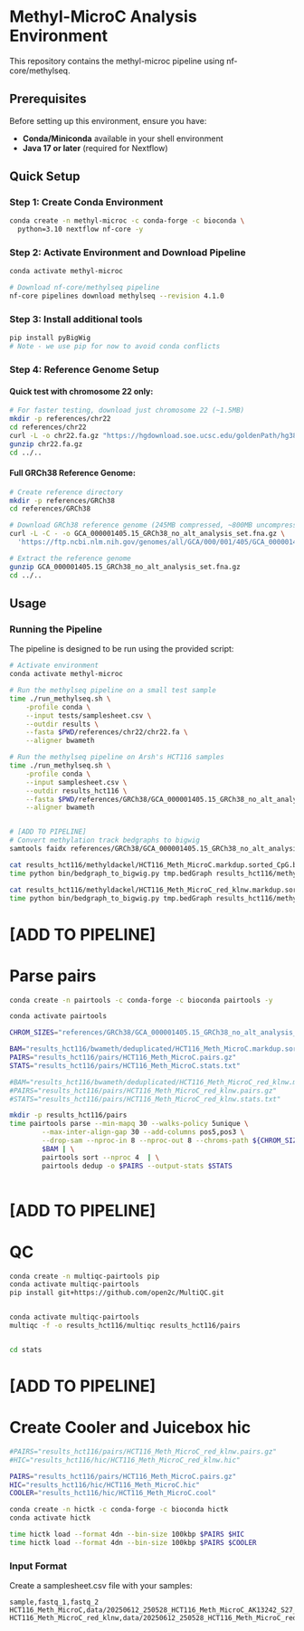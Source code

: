 # Methyl-MicroC Analysis Environment

This repository contains the methyl-microc pipeline using nf-core/methylseq.

## Prerequisites

Before setting up this environment, ensure you have:

- **Conda/Miniconda** available in your shell environment
- **Java 17 or later** (required for Nextflow)

## Quick Setup

### Step 1: Create Conda Environment

```bash
conda create -n methyl-microc -c conda-forge -c bioconda \
  python=3.10 nextflow nf-core -y
```

### Step 2: Activate Environment and Download Pipeline

```bash
conda activate methyl-microc

# Download nf-core/methylseq pipeline
nf-core pipelines download methylseq --revision 4.1.0
```

### Step 3: Install additional tools
```bash
pip install pyBigWig
# Note - we use pip for now to avoid conda conflicts
```

### Step 4: Reference Genome Setup

#### Quick test with chromosome 22 only:
```bash
# For faster testing, download just chromosome 22 (~1.5MB)
mkdir -p references/chr22
cd references/chr22
curl -L -o chr22.fa.gz "https://hgdownload.soe.ucsc.edu/goldenPath/hg38/chromosomes/chr22.fa.gz"
gunzip chr22.fa.gz
cd ../..
```

#### Full GRCh38 Reference Genome:
```bash
# Create reference directory
mkdir -p references/GRCh38
cd references/GRCh38

# Download GRCh38 reference genome (245MB compressed, ~800MB uncompressed)
curl -L -C - -o GCA_000001405.15_GRCh38_no_alt_analysis_set.fna.gz \
  'https://ftp.ncbi.nlm.nih.gov/genomes/all/GCA/000/001/405/GCA_000001405.15_GRCh38/seqs_for_alignment_pipelines.ucsc_ids/GCA_000001405.15_GRCh38_no_alt_analysis_set.fna.gz'

# Extract the reference genome
gunzip GCA_000001405.15_GRCh38_no_alt_analysis_set.fna.gz
cd ../..
```



## Usage

### Running the Pipeline

The pipeline is designed to be run using the provided script:

```bash
# Activate environment
conda activate methyl-microc

# Run the methylseq pipeline on a small test sample
time ./run_methylseq.sh \
    -profile conda \
    --input tests/samplesheet.csv \
    --outdir results \
    --fasta $PWD/references/chr22/chr22.fa \
    --aligner bwameth

# Run the methylseq pipeline on Arsh's HCT116 samples
time ./run_methylseq.sh \
    -profile conda \
    --input samplesheet.csv \
    --outdir results_hct116 \
    --fasta $PWD/references/GRCh38/GCA_000001405.15_GRCh38_no_alt_analysis_set.fna \
    --aligner bwameth    


# [ADD TO PIPELINE]
# Convert methylation track bedgraphs to bigwig 
samtools faidx references/GRCh38/GCA_000001405.15_GRCh38_no_alt_analysis_set.fna

cat results_hct116/methyldackel/HCT116_Meth_MicroC.markdup.sorted_CpG.bedGraph | grep -v KI | grep -v GL | grep -v random > tmp.bedGraph
time python bin/bedgraph_to_bigwig.py tmp.bedGraph results_hct116/methyldackel/HCT116_Meth_MicroC.markdup.sorted_CpG.bw references/GRCh38/GCA_000001405.15_GRCh38_no_alt_analysis_set.fna.fai

cat results_hct116/methyldackel/HCT116_Meth_MicroC_red_klnw.markdup.sorted_CpG.bedGraph | grep -v KI | grep -v GL | grep -v random > tmp.bedGraph
time python bin/bedgraph_to_bigwig.py tmp.bedGraph results_hct116/methyldackel/HCT116_Meth_MicroC_red_klnw.markdup.sorted_CpG.bw references/GRCh38/GCA_000001405.15_GRCh38_no_alt_analysis_set.fna.fai

```


# [ADD TO PIPELINE]
# Parse pairs
```bash
conda create -n pairtools -c conda-forge -c bioconda pairtools -y

conda activate pairtools

CHROM_SIZES="references/GRCh38/GCA_000001405.15_GRCh38_no_alt_analysis_set.fna.fai"

BAM="results_hct116/bwameth/deduplicated/HCT116_Meth_MicroC.markdup.sorted.bam"
PAIRS="results_hct116/pairs/HCT116_Meth_MicroC.pairs.gz"
STATS="results_hct116/pairs/HCT116_Meth_MicroC.stats.txt"

#BAM="results_hct116/bwameth/deduplicated/HCT116_Meth_MicroC_red_klnw.markdup.sorted.bam"
#PAIRS="results_hct116/pairs/HCT116_Meth_MicroC_red_klnw.pairs.gz"
#STATS="results_hct116/pairs/HCT116_Meth_MicroC_red_klnw.stats.txt"

mkdir -p results_hct116/pairs
time pairtools parse --min-mapq 30 --walks-policy 5unique \
        --max-inter-align-gap 30 --add-columns pos5,pos3 \
        --drop-sam --nproc-in 8 --nproc-out 8 --chroms-path ${CHROM_SIZES} \
        $BAM | \
        pairtools sort --nproc 4  | \
        pairtools dedup -o $PAIRS --output-stats $STATS
  

```


# [ADD TO PIPELINE]
# QC
```bash
conda create -n multiqc-pairtools pip
conda activate multiqc-pairtools 
pip install git+https://github.com/open2c/MultiQC.git


conda activate multiqc-pairtools 
multiqc -f -o results_hct116/multiqc results_hct116/pairs 


cd stats


```


# [ADD TO PIPELINE]
# Create Cooler and Juicebox hic

```bash
#PAIRS="results_hct116/pairs/HCT116_Meth_MicroC_red_klnw.pairs.gz"
#HIC="results_hct116/hic/HCT116_Meth_MicroC_red_klnw.hic"

PAIRS="results_hct116/pairs/HCT116_Meth_MicroC.pairs.gz"
HIC="results_hct116/hic/HCT116_Meth_MicroC.hic"
COOLER="results_hct116/hic/HCT116_Meth_MicroC.cool"

conda create -n hictk -c conda-forge -c bioconda hictk
conda activate hictk

time hictk load --format 4dn --bin-size 100kbp $PAIRS $HIC
time hictk load --format 4dn --bin-size 100kbp $PAIRS $COOLER


```



### Input Format

Create a samplesheet.csv file with your samples:

```csv
sample,fastq_1,fastq_2
HCT116_Meth_MicroC,data/20250612_250528_HCT116_Meth_MicroC_AK13242_S27_L008_R1_001.fastq.gz,data/20250612_250528_HCT116_Meth_MicroC_AK13242_S27_L008_R2_001.fastq.gz
HCT116_Meth_MicroC_red_klnw,data/20250612_250528_HCT116_Meth_MicroC_red_klnw_AK13242_S28_L008_R1_001.fastq.gz,data/20250612_250528_HCT116_Meth_MicroC_red_klnw_AK13242_S28_L008_R2_001.fastq.gz
```



